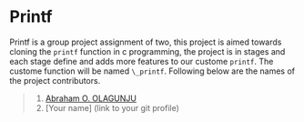 # Printf

Printf is a group project assignment of two, this project is aimed towards cloning the ```printf``` function in c programming, the project is in stages and each stage define and adds more features to our custome ```printf```. The custome function will be named ```\_printf```. Following below are the names of the project contributors.

> 1. [Abraham O. OLAGUNJU](https://github.com/OluwaninsolaAO)
> 2. [Your name] (link to your git profile)
